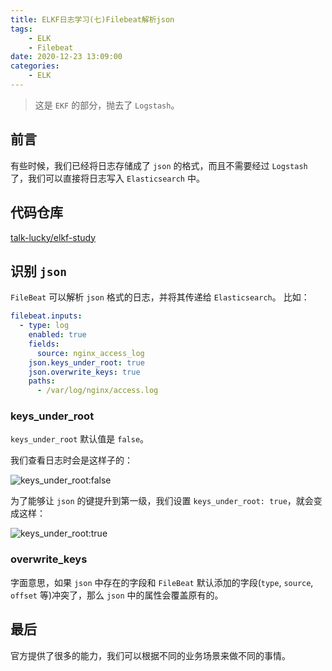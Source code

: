 ```yaml
---
title: ELKF日志学习(七)Filebeat解析json
tags:
    - ELK
    - Filebeat
date: 2020-12-23 13:09:00
categories:
    - ELK
---
```


> 这是 `EKF` 的部分，抛去了 `Logstash`。

## 前言

有些时候，我们已经将日志存储成了 `json` 的格式，而且不需要经过 `Logstash` 了，我们可以直接将日志写入 `Elasticsearch` 中。

## 代码仓库

[talk-lucky/elkf-study](https://gitee.com/talk-lucky/elkf-study)

## 识别 `json`

`FileBeat` 可以解析 `json` 格式的日志，并将其传递给 `Elasticsearch`。 比如：

```yaml
filebeat.inputs:
  - type: log
    enabled: true
    fields:
      source: nginx_access_log
    json.keys_under_root: true
    json.overwrite_keys: true
    paths:
      - /var/log/nginx/access.log
```

### keys_under_root

`keys_under_root` 默认值是 `false`。

我们查看日志时会是这样子的：

![keys_under_root:false](/media/ELKF/image-20201127175629214.png)

为了能够让 `json` 的键提升到第一级，我们设置 `keys_under_root: true`，就会变成这样：

![keys_under_root:true](/media/ELKF/image-20201127175422430.png)

### overwrite_keys

字面意思，如果 `json` 中存在的字段和 `FileBeat` 默认添加的字段(`type`, `source`, `offset` 等)冲突了，那么 `json` 中的属性会覆盖原有的。

## 最后

官方提供了很多的能力，我们可以根据不同的业务场景来做不同的事情。